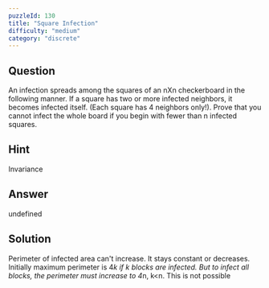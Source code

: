 ```yaml
---
puzzleId: 130
title: "Square Infection"
difficulty: "medium"
category: "discrete"
---
```


## Question
An infection spreads among the squares of an nXn checkerboard in the following manner. If a square has two or more infected neighbors, it becomes infected itself. (Each square has 4 neighbors only!). Prove that you cannot infect the whole board if you begin with fewer than n infected squares.

## Hint
Invariance

## Answer
undefined

## Solution
Perimeter of infected area can't increase. It stays constant or decreases. Initially maximum perimeter is 4*k if k blocks are infected. But to infect all blocks, the perimeter must increase to 4*n, k<n. This is not possible

